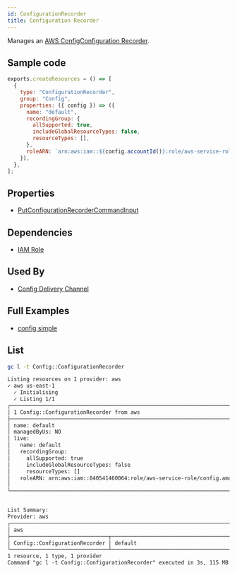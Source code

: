 ```yaml
---
id: ConfigurationRecorder
title: Configuration Recorder
---
```


Manages an [AWS ConfigConfiguration Recorder](https://console.aws.amazon.com/config/home?#/dashboard).

## Sample code

```js
exports.createResources = () => [
  {
    type: "ConfigurationRecorder",
    group: "Config",
    properties: ({ config }) => ({
      name: "default",
      recordingGroup: {
        allSupported: true,
        includeGlobalResourceTypes: false,
        resourceTypes: [],
      },
      roleARN: `arn:aws:iam::${config.accountId()}:role/aws-service-role/config.amazonaws.com/AWSServiceRoleForConfig`,
    }),
  },
];
```

## Properties

- [PutConfigurationRecorderCommandInput](https://docs.aws.amazon.com/AWSJavaScriptSDK/v3/latest/clients/client-config-service/interfaces/putconfigurationrecordercommandinput.html)

## Dependencies

- [IAM Role](../IAM/Role.md)

## Used By

- [Config Delivery Channel](./DeliveryChannel.md)

## Full Examples

- [config simple](https://github.com/grucloud/grucloud/tree/main/examples/aws/Config/config-simple)

## List

```sh
gc l -t Config::ConfigurationRecorder
```

```txt
Listing resources on 1 provider: aws
✓ aws us-east-1
  ✓ Initialising
  ✓ Listing 1/1
┌──────────────────────────────────────────────────────────────────────────────┐
│ 1 Config::ConfigurationRecorder from aws                                     │
├──────────────────────────────────────────────────────────────────────────────┤
│ name: default                                                                │
│ managedByUs: NO                                                              │
│ live:                                                                        │
│   name: default                                                              │
│   recordingGroup:                                                            │
│     allSupported: true                                                       │
│     includeGlobalResourceTypes: false                                        │
│     resourceTypes: []                                                        │
│   roleARN: arn:aws:iam::840541460064:role/aws-service-role/config.amazonaws… │
│                                                                              │
└──────────────────────────────────────────────────────────────────────────────┘


List Summary:
Provider: aws
┌─────────────────────────────────────────────────────────────────────────────┐
│ aws                                                                         │
├───────────────────────────────┬─────────────────────────────────────────────┤
│ Config::ConfigurationRecorder │ default                                     │
└───────────────────────────────┴─────────────────────────────────────────────┘
1 resource, 1 type, 1 provider
Command "gc l -t Config::ConfigurationRecorder" executed in 3s, 115 MB
```
